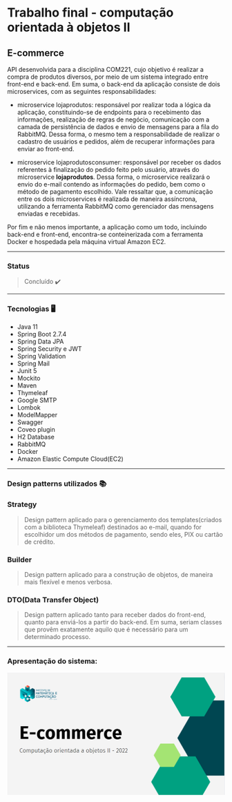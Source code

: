 
#  Trabalho final - computação orientada à objetos II

## E-commerce

API desenvolvida para a disciplina COM221, cujo objetivo é realizar a compra de produtos diversos, por meio de um sistema integrado entre front-end e back-end.
Em suma, o back-end da aplicação consiste de dois microservices, com as seguintes responsabilidades:

- microservice lojaprodutos: responsável por realizar toda a lógica da aplicação, constituindo-se de endpoints para o recebimento das informações, realização de regras de negócio, comunicação com a camada de persistência de dados e envio de mensagens para a fila do RabbitMQ. Dessa forma, o mesmo tem a responsabilidade de realizar o cadastro de usuários e pedidos, além de recuperar informações para enviar ao front-end.

- microservice lojaprodutosconsumer: responsável por receber os dados referentes à finalização do pedido feito pelo usuário, através do microservice **lojaprodutos**.
Dessa forma, o microservice realizará o envio do e-mail contendo as informações do pedido, bem como o método de pagamento escolhido. Vale ressaltar que, a comunicação entre os dois microservices é realizada de maneira assíncrona, utilizando a ferramenta RabbitMQ como gerenciador das mensagens enviadas e recebidas. 

Por fim e não menos importante, a aplicação como um todo, incluindo back-end e front-end, encontra-se conteinerizada com a ferramenta Docker e hospedada pela máquina virtual Amazon EC2.

---

### Status
>Concluído ✔️

---

### Tecnologias 🖥️

* Java 11
* Spring Boot 2.7.4
* Spring Data JPA
* Spring Security e JWT
* Spring Validation
* Spring Mail
* Junit 5
* Mockito
* Maven
* Thymeleaf
* Google SMTP
* Lombok
* ModelMapper
* Swagger
* Coveo plugin
* H2 Database
* RabbitMQ
* Docker
* Amazon Elastic Compute Cloud(EC2)

---

### Design patterns utilizados 📚

### Strategy
> Design pattern aplicado para o gerenciamento dos templates(criados com a biblioteca Thymeleaf) destinados ao e-mail, quando for escolhidor um dos métodos de pagamento, sendo eles, PIX ou cartão de crédito.

### Builder
> Design pattern aplicado para a construção de objetos, de maneira mais flexível e menos verbosa.

### DTO(Data Transfer Object)
> Design pattern aplicado tanto para receber dados do front-end, quanto para enviá-los a partir do back-end. Em suma, seriam classes que provêm exatamente aquilo que é necessário para um determinado processo. 

---

### Apresentação do sistema: 

[![Watch the video](https://github.com/brunadelmourosilva/UNIFEI-COM221-projeto-final/blob/master/Thumbnail.PNG?raw=true)](https://www.youtube.com/watch?v=fWvKvOViM3g)
